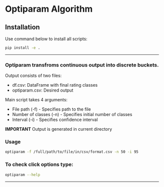 # Optiparam Algorithm

## Installation

Use command below to install all scripts:

```bash
pip install -e .
```
----

### Optiparam transfroms continuous output into discrete buckets. 

Output consists of two files: 
- df.csv: DataFrame with final rating classes
- optiparam.csv: Desired output 

Main script takes 4 arguments:
- File path (-f) - Specifies path to the file
- Number of classes (-n) - Specifies initial number of classes
- Interval (-i) - Specifies confidence interval

**IMPORTANT** 
Output is generated in current directory

### Usage

```bash
optiparam -f /full/path/to/file/in/csv/format.csv -n 50 -i 95
```

### To check click options type:

```bash
optiparam --help
```

------------------------------------------------------------------------------
